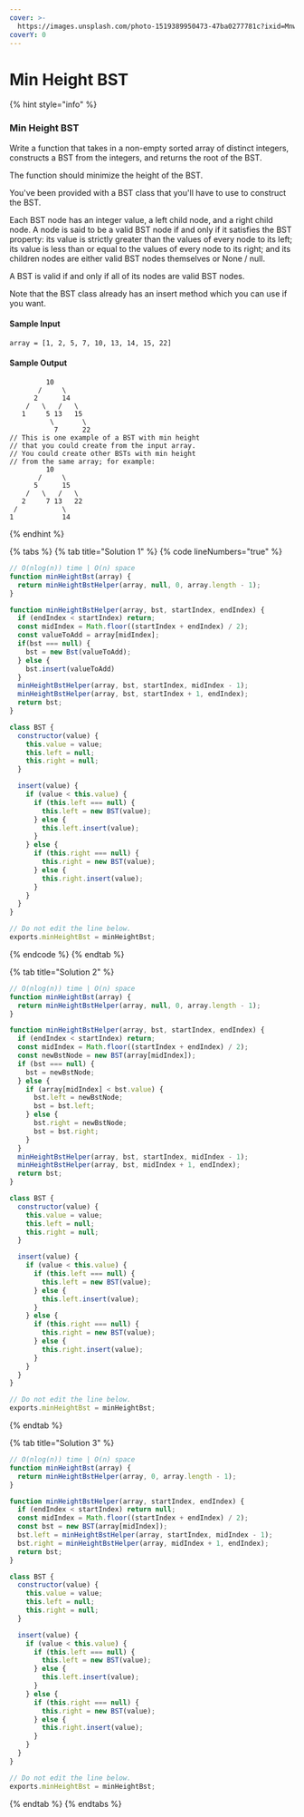 ```yaml
---
cover: >-
  https://images.unsplash.com/photo-1519389950473-47ba0277781c?ixid=MnwxMjA3fDB8MHxwaG90by1wYWdlfHx8fGVufDB8fHx8&ixlib=rb-1.2.1&auto=format&fit=crop&w=2970&q=80
coverY: 0
---
```


# Min Height BST

{% hint style="info" %}
### Min Height BST

Write a function that takes in a non-empty sorted array of distinct integers, constructs a BST from the integers, and returns the root of the BST.

The function should minimize the height of the BST.

You've been provided with a BST class that you'll have to use to construct the BST.

Each BST node has an integer value, a left child node, and a right child node. A node is said to be a valid BST node if and only if it satisfies the BST property: its value is strictly greater than the values of every node to its left; its value is less than or equal to the values of every node to its right; and its children nodes are either valid BST nodes themselves or None / null.

A BST is valid if and only if all of its nodes are valid BST nodes.

Note that the BST class already has an insert method which you can use if you want.

#### Sample Input

```
array = [1, 2, 5, 7, 10, 13, 14, 15, 22]
```

#### Sample Output

```
         10
       /     \
      2      14
    /   \   /   \
   1     5 13   15
          \       \
           7      22
// This is one example of a BST with min height
// that you could create from the input array.
// You could create other BSTs with min height
// from the same array; for example:
         10
       /     \
      5      15
    /   \   /   \
   2     7 13   22
 /           \
1            14
```
{% endhint %}

{% tabs %}
{% tab title="Solution 1" %}
{% code lineNumbers="true" %}
```javascript
// O(nlog(n)) time | O(n) space
function minHeightBst(array) {
  return minHeightBstHelper(array, null, 0, array.length - 1);
}

function minHeightBstHelper(array, bst, startIndex, endIndex) {
  if (endIndex < startIndex) return;
  const midIndex = Math.floor((startIndex + endIndex) / 2);
  const valueToAdd = array[midIndex];
  if(bst === null) {
    bst = new Bst(valueToAdd);
  } else {
    bst.insert(valueToAdd)
  }
  minHeightBstHelper(array, bst, startIndex, midIndex - 1);
  minHeightBstHelper(array, bst, startIndex + 1, endIndex);
  return bst;
}

class BST {
  constructor(value) {
    this.value = value;
    this.left = null;
    this.right = null;
  }

  insert(value) {
    if (value < this.value) {
      if (this.left === null) {
        this.left = new BST(value);
      } else {
        this.left.insert(value);
      }
    } else {
      if (this.right === null) {
        this.right = new BST(value);
      } else {
        this.right.insert(value);
      }
    }
  }
}

// Do not edit the line below.
exports.minHeightBst = minHeightBst;

```
{% endcode %}
{% endtab %}

{% tab title="Solution 2" %}
```javascript
// O(nlog(n)) time | O(n) space
function minHeightBst(array) {
  return minHeightBstHelper(array, null, 0, array.length - 1);
}

function minHeightBstHelper(array, bst, startIndex, endIndex) {
  if (endIndex < startIndex) return;
  const midIndex = Math.floor((startIndex + endIndex) / 2);
  const newBstNode = new BST(array[midIndex]);
  if (bst === null) {
    bst = newBstNode;
  } else {
    if (array[midIndex] < bst.value) {
      bst.left = newBstNode;
      bst = bst.left;
    } else {
      bst.right = newBstNode;
      bst = bst.right;
    }
  }
  minHeightBstHelper(array, bst, startIndex, midIndex - 1);
  minHeightBstHelper(array, bst, midIndex + 1, endIndex);
  return bst;
}

class BST {
  constructor(value) {
    this.value = value;
    this.left = null;
    this.right = null;
  }

  insert(value) {
    if (value < this.value) {
      if (this.left === null) {
        this.left = new BST(value);
      } else {
        this.left.insert(value);
      }
    } else {
      if (this.right === null) {
        this.right = new BST(value);
      } else {
        this.right.insert(value);
      }
    }
  }
}

// Do not edit the line below.
exports.minHeightBst = minHeightBst;

```
{% endtab %}

{% tab title="Solution 3" %}
```javascript
// O(nlog(n)) time | O(n) space
function minHeightBst(array) {
  return minHeightBstHelper(array, 0, array.length - 1);
}

function minHeightBstHelper(array, startIndex, endIndex) {
  if (endIndex < startIndex) return null;
  const midIndex = Math.floor((startIndex + endIndex) / 2);
  const bst = new BST(array[midIndex]);
  bst.left = minHeightBstHelper(array, startIndex, midIndex - 1);
  bst.right = minHeightBstHelper(array, midIndex + 1, endIndex);
  return bst;
}

class BST {
  constructor(value) {
    this.value = value;
    this.left = null;
    this.right = null;
  }

  insert(value) {
    if (value < this.value) {
      if (this.left === null) {
        this.left = new BST(value);
      } else {
        this.left.insert(value);
      }
    } else {
      if (this.right === null) {
        this.right = new BST(value);
      } else {
        this.right.insert(value);
      }
    }
  }
}

// Do not edit the line below.
exports.minHeightBst = minHeightBst;

```
{% endtab %}
{% endtabs %}

